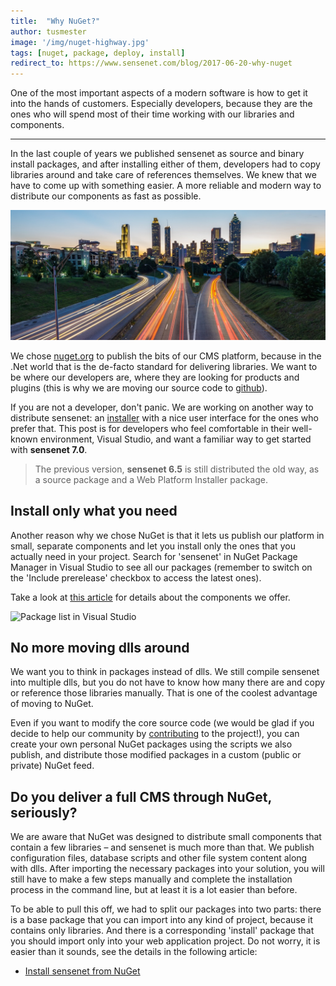 ```yaml
---
title:  "Why NuGet?"
author: tusmester
image: '/img/nuget-highway.jpg'
tags: [nuget, package, deploy, install]
redirect_to: https://www.sensenet.com/blog/2017-06-20-why-nuget
---
```


One of the most important aspects of a modern software is how to get it into the hands of customers. Especially developers, because they are the ones who will spend most of their time working with our libraries and components.

---

In the last couple of years we published sensenet as source and binary install packages, and after installing either of them, developers had to copy libraries around and take care of references themselves. We knew that we have to come up with something easier. A more reliable and modern way to distribute our components as fast as possible.

![Fast updates](/img/nuget-highway.jpg "Fast updates")

We chose [nuget.org](https://www.nuget.org/packages?q=sensenet) to publish the bits of our CMS platform, because in the .Net world that is the de-facto standard for delivering libraries. We want to be where our developers are, where they are looking for products and plugins (this is why we are moving our source code to [github](/blog/2017/05/23/moving-to-github)).

If you are not a developer, don't panic. We are working on another way to distribute sensenet: an [installer](https://github.com/SenseNet/sn-installer) with a nice user interface for the ones who prefer that. This post is for developers who feel comfortable in their well-known environment, Visual Studio, and want a familiar way to get started with **sensenet 7.0**.

> The previous version, **sensenet 6.5** is still distributed the old way, as a source package and a Web Platform Installer package.

## Install only what you need

Another reason why we chose NuGet is that it lets us publish our platform in small, separate components and let you install only the ones that you actually need in your project. Search for 'sensenet' in NuGet Package Manager in Visual Studio to see all our packages (remember to switch on the 'Include prerelease' checkbox to access the latest ones). 

Take a look at [this article](/docs/sensenet-components) for details about the components we offer.

![Package list in Visual Studio](/img/nuget-packages-vs.png, 'package list in Visual Studio')

## No more moving dlls around

We want you to think in packages instead of dlls. We still compile sensenet into multiple dlls, but you do not have to know how many there are and copy or reference those libraries manually. That is one of the coolest advantage of moving to NuGet.

Even if you want to modify the core source code (we would be glad if you decide to help our community by [contributing](https://github.com/SenseNet/sensenet/blob/master/CONTRIBUTING.md) to the project!), you can create your own personal NuGet packages using the scripts we also publish, and distribute those modified packages in a custom (public or private) NuGet feed.

## Do you deliver a full CMS through NuGet, seriously?

We are aware that NuGet was designed to distribute small components that contain a few libraries – and sensenet is much more than that. We publish configuration files, database scripts and other file system content along with dlls. After importing the necessary packages into your solution, you will still have to make a few steps manually and complete the installation process in the command line, but at least it is a lot easier than before.

To be able to pull this off, we had to split our packages into two parts: there is a base package that you can import into any kind of project, because it contains only libraries. And there is a corresponding 'install' package that you should import only into your web application project. Do not worry, it is easier than it sounds, see the details in the following article: 

* [Install sensenet from NuGet](http://community.sensenet.com/docs/install-sn-from-nuget)